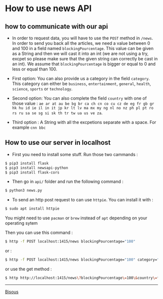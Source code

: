 # How to use news API 

## how to communicate with our api

* In order to request data, you will have to use the `POST` method in `/news`. In order to send you back all the articles, we need a value between 0 and 100 in a field named `blockingPourcentage`. This value can be given as a String and then we will cast it into an int (we are not using a try, excpet so please make sure that the given string can correctly be cast in an int). We assume that `blockingPourcentage` is bigger or equal to 0 and less or equal than 100. 
  
* First option: You can also provide us a category in the field `category`. This category can either be `business`,  `entertainment`,  `general`, `health`,  `science`,  `sports` or `technology`.

* Second option: You can also complete the field `country` with one of those value : `ae ar at au be bg br ca ch cn co cu cz de eg fr gb gr hk hu id ie il in it jp kr lt lv ma mx my ng nl no nz ph pl pt ro rs ru sa se sg si sk th tr tw ua us ve za`. 

* Third option : A String with all the excpetions separate with a space. For example `cnn bbc`

## How to use our server in localhost 

* First you need to install some stuff. Run those two cammands :

```bash
$ pip3 install flask
$ pip3 install newsapi-python
$ pip3 install flask-cors
```

* Then go in `api/` folder and run the following command :

```zsh
$ python3 news.py
````

* To send an http post request to can use `httpie`. You can install it with : 

```zsh
$ sudo apt install httpie
```

You might need to use `pacman` or `brew` instead of `apt` depending on your operating sytem

Then you can use this command : 

```zsh 
$ http -f POST localhost:1415/news blockingPourcentage="100" 
```

or : 

```zsh
$ http -f POST localhost:1415/news blockingPourcentage="100" category="sports" country="fr"
````

or use the get method :
```zsh
$ http http://localhost:1415/news\?blockingPourcentage\=100\&country\=fr
```

--- 
[Bisous](https://cartes-virtuelles.joliecarte.com/petites-attentions/carte-bisous.jpg)



